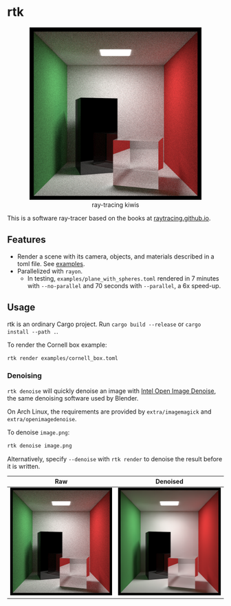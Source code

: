 # rtk

<div align="center">
  <img src="docs/cornell_box.png" height="400px" />
  <br />
  ray-tracing kiwis
  <br />
</div>

This is a software ray-tracer based on the books at
[raytracing.github.io](https://raytracing.github.io).

## Features

- Render a scene with its camera, objects, and materials described in a toml file.
  See [examples](examples).
- Parallelized with `rayon`.
  - In testing, `examples/plane_with_spheres.toml` rendered in 7 minutes with `--no-parallel`
    and 70 seconds with `--parallel`, a 6x speed-up.

## Usage

rtk is an ordinary Cargo project. Run `cargo build --release` or `cargo install --path .`.

To render the Cornell box example:

```sh
rtk render examples/cornell_box.toml
```

### Denoising

`rtk denoise` will quickly denoise an image with
[Intel Open Image Denoise](https://www.openimagedenoise.org/), the same denoising software used by
Blender.

On Arch Linux, the requirements are provided by `extra/imagemagick` and `extra/openimagedenoise`.

To denoise `image.png`:

```sh
rtk denoise image.png
```

Alternatively, specify `--denoise` with `rtk render` to denoise the result before it is written.

| Raw | Denoised |
|:-:|:-:|
| <img src="docs/cornell_box.png" height="250px"> | <img src="docs/cornell_box_denoised.png" height="250px"> |
